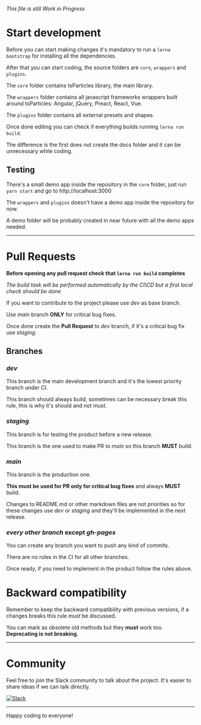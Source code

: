 *This file is still Work in Progress*

# Start development

Before you can start making changes it's mandatory to run a `lerna bootstrap` for installing all the dependencies.

After that you can start coding, the source folders are `core`, `wrappers` and `plugins`.

The `core` folder contains tsParticles library, the main library.

The `wrappers` folder contains all javascript frameworks wrappers built around tsParticles: Angular, jQuery, Preact, React, Vue.

The `plugins` folder contains all external presets and shapes.

Once done editing you can check if everything builds running `lerna run build`.

The difference is the first does not create the docs folder and it can be unnecessary while coding.

## Testing

There's a small demo app inside the repository in the `core` folder, just run `yarn start` and go to http://localhost:3000

The `wrappers` and `plugins` doesn't have a demo app inside the repository for now.

A demo folder will be probably created in near future with all the demo apps needed.

---

# Pull Requests

**Before opening any pull request check that `lerna run build` completes**

*The build task will be performed automatically by the CI\CD but a first local check should be done*

If you want to contribute to the project please use *dev* as base branch.

Use *main* branch **ONLY** for critical bug fixes.

Once done create the **Pull Request** to *dev* branch, if it's a critical bug fix use *staging*.

## Branches
### *dev*
This branch is the main development branch and it's the lowest priority branch under CI.

This branch should always build, sometimes can be necessary break this rule, this is why it's should and not must.
 
### *staging*
This branch is for testing the product before a new release.

This branch is the one used to make PR to *main* so this branch **MUST** build.

### *main*
This branch is the production one.

**This must be used for PR only for critical bug fixes** and always **MUST** build.

Changes to README.md or other markdown files are not priorities so for these changes use *dev* or *staging* and they'll be implemented in the next release.

### *every other branch* except *gh-pages*
You can create any branch you want to push any kind of commits.

There are no rules in the CI for all other branches.

Once ready, if you need to implement in the product follow the rules above.

# Backward compatibility

Remember to keep the backward compatibility with previous versions, if a changes breaks this rule *must* be discussed.

You can mark as obsolete old methods but they **must** work too. **Deprecating is not breaking**.

---

# Community

Feel free to join the Slack community to talk about the project. It's easier to share ideas if we can talk directly.

[![Slack](https://cdn.brandfolder.io/5H442O3W/as/pl546j-7le8zk-5guop3/Slack_RGB.auto?width=94&height=38)](https://join.slack.com/t/tsparticles/shared_invite/enQtOTcxNTQxNjQ4NzkxLWE2MTZhZWExMWRmOWI5MTMxNjczOGE1Yjk0MjViYjdkYTUzODM3OTc5MGQ5MjFlODc4MzE0N2Q1OWQxZDc1YzI)

---

Happy coding to everyone!
